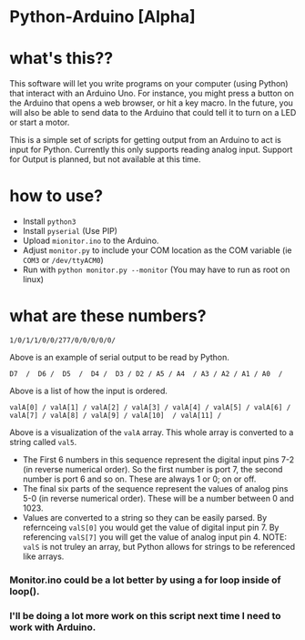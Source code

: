 # Python-Arduino [Alpha]
 
# what's this??
This software will let you write programs on your computer (using Python) that interact with an Arduino Uno. For instance, you might press a button on the Arduino that opens a web browser, or hit a key macro. In the future, you will also be able to send data to the Arduino that could tell it to turn on a LED or start a motor.

This is a simple set of scripts for getting output from an Arduino to act is input for Python. Currently this only supports reading analog input. Support for Output is planned, but not available at this time.

# how to use?
- Install ```python3```
- Install ```pyserial``` (Use PIP)
- Upload ```mionitor.ino``` to the Arduino.
- Adjust ```monitor.py``` to include your COM location as the COM variable (ie ```COM3``` or ```/dev/ttyACM0```)
- Run with ```python monitor.py --monitor``` (You may have to run as root on linux)

# what are these numbers?
```1/0/1/1/0/0/277/0/0/0/0/0/```

Above is an example of serial output to be read by Python.

````D7  /  D6 /  D5  /  D4 /  D3 / D2 / A5 / A4  / A3 / A2 / A1 / A0  /````
 
Above is a list of how the input is ordered.
 
````valA[0] / valA[1] / valA[2] / valA[3] / valA[4] / valA[5] / valA[6] / valA[7] / valA[8] / valA[9] / valA[10]  / valA[11] /````
 
Above is a visualization of the ```valA``` array. This whole array is converted to a string called ```val5```.

- The First 6 numbers in this sequence represent the digital input pins 7-2 (in reverse numerical order). So the first number is port 7, the second number is port 6 and so on. These are always 1 or 0; on or off.
- The final six parts of the sequence represent the values of analog pins 5-0 (in reverse numerical order). These will be a number between 0 and 1023.
- Values are converted to a string so they can be easily parsed. By refernceing ```valS[0]``` you would get the value of  digital input pin 7. By referencing ```valS[7]``` you will get the value of analog input pin 4. NOTE: ```valS``` is not truley an array, but Python allows for strings to be referenced like arrays. 

### Monitor.ino could be a lot better by using a for loop inside of loop(). 

### I'll be doing a lot more work on this script next time I need to work with Arduino.
